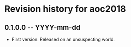# Revision history for aoc2018

## 0.1.0.0 -- YYYY-mm-dd

* First version. Released on an unsuspecting world.

